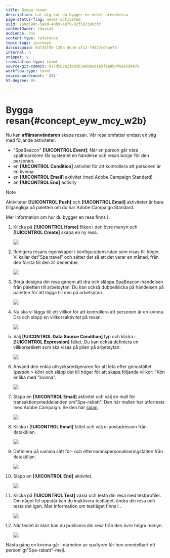 ```yaml
---
title: Bygga resan
description: Lär dig hur du bygger en enkel ärenderesa
page-status-flag: never-activated
uuid: 269d590c-5a6d-40b9-a879-02f5033863fc
contentOwner: sauviat
audience: rns
content-type: reference
topic-tags: journeys
discoiquuid: 5df34f55-135a-4ea8-afc2-f9427ce5ae7b
internal: n
snippet: y
translation-type: tm+mt
source-git-commit: 017d502e21605b3e0b8c61e5fea0b4f6a65d4470
workflow-type: tm+mt
source-wordcount: '391'
ht-degree: 0%

---
```



# Bygga resan{#concept_eyw_mcy_w2b}

Nu kan **affärsanvändaren** skapa resan. Vår resa omfattar endast en väg med följande aktiviteter:

* &quot;SpaBeacon&quot; **[!UICONTROL Event]**: När en person går nära spaltmarkören får systemet en händelse och resan börjar för den personen.
* en **[!UICONTROL Condition]** aktivitet för att kontrollera att personen är en kvinna
* en **[!UICONTROL Email]** aktivitet (med Adobe Campaign Standard)
* an **[!UICONTROL End]** activity

>[!NOTE]
>
>Aktiviteter **[!UICONTROL Push]** och **[!UICONTROL Email]** aktiviteter är bara tillgängliga på paletten om du har Adobe Campaign Standard.

Mer information om hur du bygger en resa finns i [](../building-journeys/journey.md).

1. Klicka på **[!UICONTROL Home]** fliken i den övre menyn och **[!UICONTROL Create]** skapa en ny resa.

   ![](../assets/journey31.png)

1. Redigera resans egenskaper i konfigurationsrutan som visas till höger. Vi kallar det&quot;Spa travel&quot; och sätter det så att det varar en månad, från den första till den 31 december.

   ![](../assets/journeyuc1_8.png)

1. Börja designa din resa genom att dra och släppa SpaBeacon-händelsen från paletten till arbetsytan. Du kan också dubbelklicka på händelsen på paletten för att lägga till den på arbetsytan.

   ![](../assets/journeyuc1_9.png)

1. Nu ska vi lägga till ett villkor för att kontrollera att personen är en kvinna. Dra och släpp en villkorsaktivitet på resan.

   ![](../assets/journeyuc1_10.png)

1. Välj **[!UICONTROL Data Source Condition]** typ och klicka i **[!UICONTROL Expression]** fältet. Du kan också definiera en villkorsetikett som ska visas på pilen på arbetsytan.

   ![](../assets/journeyuc1_11.png)

1. Använd den enkla uttrycksredigeraren för att leta efter genusfältet (_person > kön_) och släpp det till höger för att skapa följande villkor: &quot;Kön är lika med &quot;kvinna&quot;.

   ![](../assets/journeyuc1_12.png)

1. Släpp en **[!UICONTROL Email]** aktivitet och välj en mall för transaktionsmeddelanden om&quot;Spa-rabatt&quot;. Den här mallen har utformats med Adobe Campaign. Se den här [sidan](https://docs.adobe.com/content/help/en/campaign-standard/using/communication-channels/transactional-messaging/about-transactional-messaging.html).

   ![](../assets/journeyuc1_13.png)

1. Klicka i **[!UICONTROL Email]** fältet och välj e-postadressen från datakällan.

   ![](../assets/journeyuc1_14.png)

1. Definiera på samma sätt för- och efternamnspersonaliseringsfälten från datakällan.

   ![](../assets/journeyuc1_15.png)

1. Släpp en **[!UICONTROL End]** aktivitet.

   ![](../assets/journeyuc1_17.png)

1. Klicka på **[!UICONTROL Test]** växla och testa din resa med testprofiler. Om något fel uppstår kan du inaktivera testläget, ändra din resa och testa det igen. Mer information om testläget finns i [](../building-journeys/testing-the-journey.md).

   ![](../assets/journeyuc1_18bis.png)

1. När testet är klart kan du publicera din resa från den övre högra menyn.

   ![](../assets/journeyuc1_18.png)

Nästa gång en kvinna går i närheten av spafyren får hon omedelbart ett personligt&quot;Spa-rabatt&quot;-mejl.
